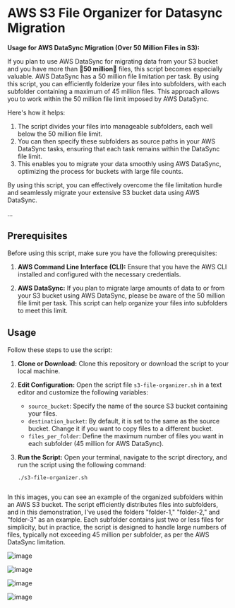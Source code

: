# AWS S3 File Organizer for Datasync Migration

**Usage for AWS DataSync Migration (Over 50 Million Files in S3):**

If you plan to use AWS DataSync for migrating data from your S3 bucket and you have more than **💢50 million💢** files, this script becomes especially valuable. AWS DataSync has a 50 million file limitation per task. By using this script, you can efficiently folderize your files into subfolders, with each subfolder containing a maximum of 45 million files. This approach allows you to work within the 50 million file limit imposed by AWS DataSync.

Here's how it helps:

1. The script divides your files into manageable subfolders, each well below the 50 million file limit.
2. You can then specify these subfolders as source paths in your AWS DataSync tasks, ensuring that each task remains within the DataSync file limit.
3. This enables you to migrate your data smoothly using AWS DataSync, optimizing the process for buckets with large file counts.

By using this script, you can effectively overcome the file limitation hurdle and seamlessly migrate your extensive S3 bucket data using AWS DataSync.

...

## Prerequisites

Before using this script, make sure you have the following prerequisites:

1. **AWS Command Line Interface (CLI):** Ensure that you have the AWS CLI installed and configured with the necessary credentials.

2. **AWS DataSync:** If you plan to migrate large amounts of data to or from your S3 bucket using AWS DataSync, please be aware of the 50 million file limit per task. This script can help organize your files into subfolders to meet this limit.

## Usage

Follow these steps to use the script:

1. **Clone or Download:** Clone this repository or download the script to your local machine.

2. **Edit Configuration:** Open the script file `s3-file-organizer.sh` in a text editor and customize the following variables:
   
   - `source_bucket`: Specify the name of the source S3 bucket containing your files.
   - `destination_bucket`: By default, it is set to the same as the source bucket. Change it if you want to copy files to a different bucket.
   - `files_per_folder`: Define the maximum number of files you want in each subfolder (45 million for AWS DataSync).

3. **Run the Script:** Open your terminal, navigate to the script directory, and run the script using the following command:
   
   ```bash
   ./s3-file-organizer.sh



In this images, you can see an example of the organized subfolders within an AWS S3 bucket. The script efficiently distributes files into subfolders, and in this demonstration, I've used the folders "folder-1," "folder-2," and "folder-3" as an example. Each subfolder contains just two or less files for simplicity, but in practice, the script is designed to handle large numbers of files, typically not exceeding 45 million per subfolder, as per the AWS DataSync limitation.

![image](https://github.com/al3v/datasync-quota-s3/assets/73062283/9b157b61-fdd2-42c4-b6fe-e36178e2bd72)

![image](https://github.com/al3v/datasync-quota-s3/assets/73062283/a535a7f8-965d-4123-b787-c9199747e767)

![image](https://github.com/al3v/datasync-quota-s3/assets/73062283/7ee8d65e-04c7-4b57-a29b-dd21edb6afbf)

![image](https://github.com/al3v/datasync-quota-s3/assets/73062283/99b71363-3e9b-4689-ae46-6d5c04019ae8)




   
